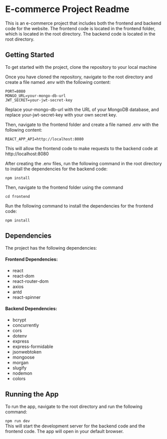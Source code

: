 # E-commerce Project Readme

This is an e-commerce project that includes both the frontend and backend code for the website. The frontend code is located in the frontend folder, which is located in the root directory. The backend code is located in the root directory.

## Getting Started

To get started with the project, clone the repository to your local machine

Once you have cloned the repository, navigate to the root directory and create a file named .env with the following content:

`PORT=8080`<br>
`MONGO_URL=your-mongo-db-url`<br>
`JWT_SECRET=your-jwt-secret-key`<br>

Replace your-mongo-db-url with the URL of your MongoDB database, and replace your-jwt-secret-key with your own secret key.

Then, navigate to the frontend folder and create a file named .env with the following content:

`REACT_APP_API=http://localhost:8080`

This will allow the frontend code to make requests to the backend code at http://localhost:8080

After creating the .env files, run the following command in the root directory to install the dependencies for the backend code:

`npm install`

Then, navigate to the frontend folder using the command

`cd frontend`

Run the following command to install the dependencies for the frontend code:

`npm install`

## Dependencies

The project has the following dependencies:

#### Frontend Dependencies:

- react
- react-dom
- react-router-dom
- axios
- antd
- react-spinner

#### Backend Dependencies:

- bcrypt
- concurrently
- cors
- dotenv
- express
- express-formidable
- jsonwebtoken
- mongoose
- morgan
- slugify
- nodemon
- colors

## Running the App

To run the app, navigate to the root directory and run the following command:

`npm run dev`<br>
This will start the development server for the backend code and the frontend code. The app will open in your default browser.
